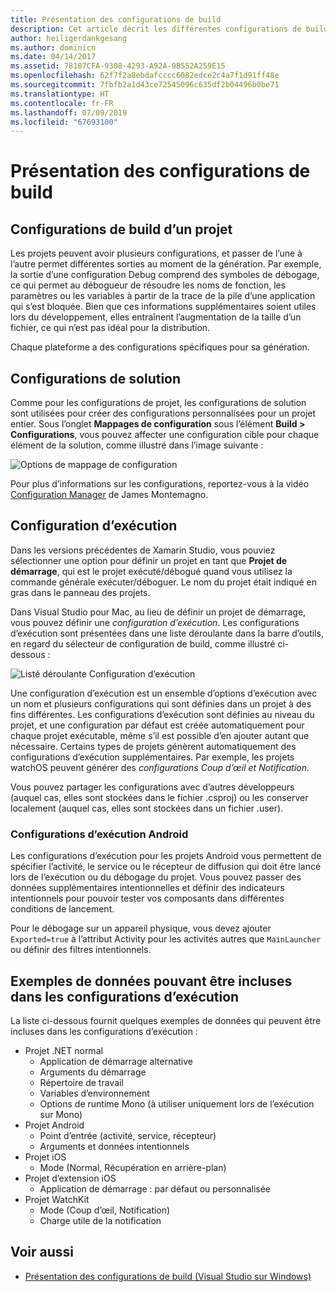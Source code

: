 ```yaml
---
title: Présentation des configurations de build
description: Cet article décrit les différentes configurations de build dans Visual Studio pour Mac
author: heiligerdankgesang
ms.author: dominicn
ms.date: 04/14/2017
ms.assetid: 78107CFA-9308-4293-A92A-9B552A259E15
ms.openlocfilehash: 62f7f2a8ebdafcccc6082edce2c4a7f1d91ff48e
ms.sourcegitcommit: 7fbfb2a1d43ce72545096c635df2b04496b0be71
ms.translationtype: HT
ms.contentlocale: fr-FR
ms.lasthandoff: 07/09/2019
ms.locfileid: "67693100"
---
```

# <a name="understanding-build-configurations"></a>Présentation des configurations de build

## <a name="project-build-configurations"></a>Configurations de build d’un projet

Les projets peuvent avoir plusieurs configurations, et passer de l’une à l’autre permet différentes sorties au moment de la génération. Par exemple, la sortie d’une configuration Debug comprend des symboles de débogage, ce qui permet au débogueur de résoudre les noms de fonction, les paramètres ou les variables à partir de la trace de la pile d’une application qui s’est bloquée. Bien que ces informations supplémentaires soient utiles lors du développement, elles entraînent l’augmentation de la taille d’un fichier, ce qui n’est pas idéal pour la distribution.

Chaque plateforme a des configurations spécifiques pour sa génération.

## <a name="solution-configurations"></a>Configurations de solution

Comme pour les configurations de projet, les configurations de solution sont utilisées pour créer des configurations personnalisées pour un projet entier. Sous l’onglet **Mappages de configuration** sous l’élément **Build > Configurations**, vous pouvez affecter une configuration cible pour chaque élément de la solution, comme illustré dans l’image suivante :

![Options de mappage de configuration](media/projects-and-solutions-image3.png)

Pour plus d’informations sur les configurations, reportez-vous à la vidéo [Configuration Manager](https://www.youtube.com/watch?v=tjSdkqYh5Vg) de James Montemagno.

## <a name="run-configuration"></a>Configuration d’exécution

Dans les versions précédentes de Xamarin Studio, vous pouviez sélectionner une option pour définir un projet en tant que **Projet de démarrage**, qui est le projet exécuté/débogué quand vous utilisez la commande générale exécuter/déboguer. Le nom du projet était indiqué en gras dans le panneau des projets.

Dans Visual Studio pour Mac, au lieu de définir un projet de démarrage, vous pouvez définir une _configuration d’exécution_. Les configurations d’exécution sont présentées dans une liste déroulante dans la barre d’outils, en regard du sélecteur de configuration de build, comme illustré ci-dessous :

![Listé déroulante Configuration d’exécution](media/projects-and-solutions-image8.png)

Une configuration d’exécution est un ensemble d’options d’exécution avec un nom et plusieurs configurations qui sont définies dans un projet à des fins différentes. Les configurations d’exécution sont définies au niveau du projet, et une configuration par défaut est créée automatiquement pour chaque projet exécutable, même s’il est possible d’en ajouter autant que nécessaire. Certains types de projets génèrent automatiquement des configurations d’exécution supplémentaires. Par exemple, les projets watchOS peuvent générer des _configurations Coup d’œil et Notification_.

Vous pouvez partager les configurations avec d’autres développeurs (auquel cas, elles sont stockées dans le fichier .csproj) ou les conserver localement (auquel cas, elles sont stockées dans un fichier .user).

### <a name="android-run-configurations"></a>Configurations d’exécution Android

Les configurations d’exécution pour les projets Android vous permettent de spécifier l’activité, le service ou le récepteur de diffusion qui doit être lancé lors de l’exécution ou du débogage du projet. Vous pouvez passer des données supplémentaires intentionnelles et définir des indicateurs intentionnels pour pouvoir tester vos composants dans différentes conditions de lancement.

Pour le débogage sur un appareil physique, vous devez ajouter `Exported=true` à l’attribut Activity pour les activités autres que `MainLauncher` ou définir des filtres intentionnels.

## <a name="examples-of-data-that-might-be-included-in-run-configurations"></a>Exemples de données pouvant être incluses dans les configurations d’exécution

La liste ci-dessous fournit quelques exemples de données qui peuvent être incluses dans les configurations d’exécution :

* Projet .NET normal
    * Application de démarrage alternative
    * Arguments du démarrage
    * Répertoire de travail
    * Variables d’environnement
    * Options de runtime Mono (à utiliser uniquement lors de l’exécution sur Mono)
* Projet Android
    * Point d’entrée (activité, service, récepteur)
    * Arguments et données intentionnels
* Projet iOS
    * Mode (Normal, Récupération en arrière-plan)
* Projet d’extension iOS
    * Application de démarrage : par défaut ou personnalisée
* Projet WatchKit
    * Mode (Coup d’œil, Notification)
    * Charge utile de la notification

## <a name="see-also"></a>Voir aussi

- [Présentation des configurations de build (Visual Studio sur Windows)](/visualstudio/ide/understanding-build-configurations)
